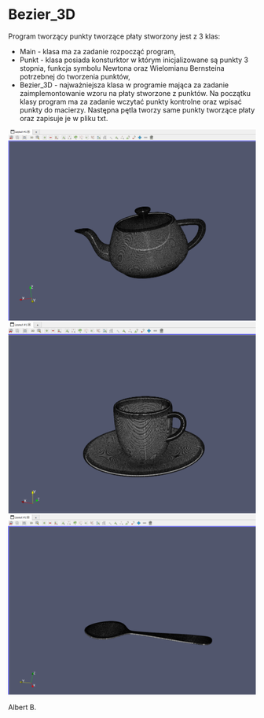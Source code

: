 # Bezier_3D
Program tworzący punkty tworzące płaty stworzony jest z 3 klas:
- Main - klasa ma za zadanie rozpocząć program,
- Punkt - klasa posiada konsturktor w którym inicjalizowane są punkty 3 stopnia, funkcja symbolu Newtona oraz Wielomianu Bernsteina potrzebnej do tworzenia punktów,
- Bezier_3D - najważniejsza klasa w programie mająca za zadanie zaimplemontowanie wzoru na płaty stworzone z punktów. Na początku klasy program ma za zadanie wczytać punkty kontrolne oraz wpisać punkty do macierzy. Następna pętla tworzy same punkty tworzące płaty oraz zapisuje je w pliku txt.

![tetris](https://github.com/forceindia712/Bezier_3D/blob/main/czajnik11.png)
![tetris](https://github.com/forceindia712/Bezier_3D/blob/main/kubek11.png)
![tetris](https://github.com/forceindia712/Bezier_3D/blob/main/lyzka11.png)

Albert B.
